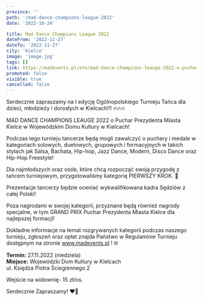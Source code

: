 ```yaml
---
province: ''
path: '/mad-dance-champions-league-2022'
date: '2022-10-24'

title: Mad Dance Champions League 2022
dateFrom: '2022-11-27'
dateTo: '2022-11-27'
city: 'Kielce'
image: 'image.jpg'
tags: []
link: https://madevents.pl/etn/mad-dance-champions-leauge-2022-o-puchar-prezydenta-miasta-kielce/
promoted: false
visible: true
cancelled: false
---
```

Serdecznie zapraszamy na I edycję Ogólnopolskiego Turnieju Tańca dla dzieci, młodzieży i dorosłych w Kielcach!!!
🔥🔥🔥

MAD DANCE CHAMPIONS LEAUGE 2022 o Puchar Prezydenta Miasta Kielce w Wojewódzkim Domu Kultury w Kielcach!

Podczas tego turnieju tancerze będą mogli zawalczyć o puchary i medale w kategoriach solowych, duetowych, grupowych i formacyjnych w takich stylach jak Salsa, Bachata, Hip-hop, Jazz Dance, Modern, Disco Dance oraz Hip-Hop Freestyle!

Dla najmłodszych oraz osób, które chcą rozpocząć swoją przygodę z tańcem turniejowym, przygotowaliśmy kategorię PIERWSZY KROK. 👣

Prezentacje tancerzy będzie oceniać wykwalifikowana kadra Sędziów z całej Polski!

Poza nagrodami w swojej kategorii, przyznane będą również nagrody specjalne, w tym GRAND PRIX Puchar Prezydenta Miasta Kielce dla najlepszej formacji!

Dokładne informacje na temat rozgrywanych kategorii podczas naszego turnieju, zgłoszeń oraz opłat znajda Państwo w Regulaminie Turnieju dostępnym na stronie www.madevents.pl ! 🌐


**Termin:** 27.11.2022 (niedziela) \
**Miejsce:** Wojewódzki Dom Kultury w Kielcach \
ul. Księdza Piotra Ściegiennego 2

Wejście na widownię- 15 zł/os.

Serdecznie Zapraszamy! ❤️‍🔥
